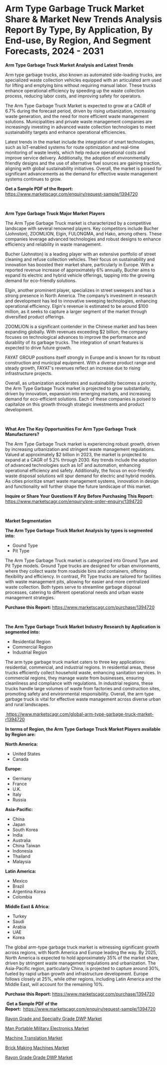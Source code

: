 <p><h1>Arm Type Garbage Truck Market Share & Market New Trends Analysis Report By Type, By Application, By End-use, By Region, And Segment Forecasts, 2024 - 2031</h1></p><p><strong>Arm Type Garbage Truck Market Analysis and Latest Trends</strong></p>
<p><p>Arm type garbage trucks, also known as automated side-loading trucks, are specialized waste collection vehicles equipped with an articulated arm used for lifting and emptying bins without requiring manual labor. These trucks enhance operational efficiency by speeding up the waste collection process, reducing labor costs, and improving safety for operators.</p><p>The Arm Type Garbage Truck Market is expected to grow at a CAGR of 6.7% during the forecast period, driven by rising urbanization, increasing waste generation, and the need for more efficient waste management solutions. Municipalities and private waste management companies are increasingly investing in advanced waste collection technologies to meet sustainability targets and enhance operational efficiencies.</p><p>Latest trends in the market include the integration of smart technologies, such as IoT-enabled systems for route optimization and real-time monitoring of waste levels, which help reduce operational costs and improve service delivery. Additionally, the adoption of environmentally friendly designs and the use of alternative fuel sources are gaining traction, aligning with global sustainability initiatives. Overall, the market is poised for significant advancements as the demand for effective waste management systems continues to grow.</p></p>
<p><strong>Get a Sample PDF of the Report:&nbsp;</strong> <a href="https://www.marketscagr.com/enquiry/request-sample/1394720">https://www.marketscagr.com/enquiry/request-sample/1394720</a></p>
<p>&nbsp;</p>
<p><strong>Arm Type Garbage Truck Major Market Players</strong></p>
<p><p>The Arm Type Garbage Truck market is characterized by a competitive landscape with several renowned players. Key competitors include Bucher (Johnston), ZOOMLION, Elgin, FULONGMA, and Hako, among others. These companies leverage advanced technologies and robust designs to enhance efficiency and reliability in waste management.</p><p>Bucher (Johnston) is a leading player with an extensive portfolio of street cleaning and refuse collection vehicles. Their focus on sustainability and innovation has boosted their market share, particularly in Europe. With a reported revenue increase of approximately 6% annually, Bucher aims to expand its electric and hybrid vehicle offerings, tapping into the growing demand for eco-friendly solutions.</p><p>Elgin, another prominent player, specializes in street sweepers and has a strong presence in North America. The company’s investment in research and development has led to innovative sweeping technologies, enhancing operational efficiency. Elgin's revenue is estimated to be around $100 million, as it seeks to capture a larger segment of the market through diversified product offerings.</p><p>ZOOMLION is a significant contender in the Chinese market and has been expanding globally. With revenues exceeding $2 billion, the company focuses on technological advances to improve the performance and durability of its garbage trucks. The integration of smart features is expected to drive future growth.</p><p>FAYAT GROUP positions itself strongly in Europe and is known for its robust construction and municipal equipment. With a diverse product range and steady growth, FAYAT's revenues reflect an increase due to rising infrastructure projects.</p><p>Overall, as urbanization accelerates and sustainability becomes a priority, the Arm Type Garbage Truck market is projected to grow substantially, driven by innovation, expansion into emerging markets, and increasing demand for eco-efficient solutions. Each of these companies is poised to capitalize on this growth through strategic investments and product development.</p></p>
<p>&nbsp;</p>
<p><strong>What Are The Key Opportunities For Arm Type Garbage Truck Manufacturers?</strong></p>
<p><p>The Arm Type Garbage Truck market is experiencing robust growth, driven by increasing urbanization and stringent waste management regulations. Valued at approximately $2 billion in 2023, the market is projected to expand at a CAGR of 5.2% through 2030. Key trends include the adoption of advanced technologies such as IoT and automation, enhancing operational efficiency and safety. Additionally, the focus on eco-friendly waste disposal solutions will spur demand for electric and hybrid models. As cities prioritize smart waste management systems, innovation in design and functionality will further shape the future landscape of this market.</p></p>
<p><strong>Inquire or Share Your Questions If Any Before Purchasing This Report:</strong> <a href="https://www.marketscagr.com/enquiry/pre-order-enquiry/1394720">https://www.marketscagr.com/enquiry/pre-order-enquiry/1394720</a></p>
<p>&nbsp;</p>
<p><strong>Market Segmentation</strong></p>
<p><strong>The Arm Type Garbage Truck Market Analysis by types is segmented into:</strong></p>
<p><ul><li>Gound Type</li><li>Pit Type</li></ul></p>
<p><p>The Arm Type Garbage Truck market is categorized into Ground Type and Pit Type models. Ground Type trucks are designed for urban environments, where they collect waste from roadside bins and containers, offering flexibility and efficiency. In contrast, Pit Type trucks are tailored for facilities with waste management pits, allowing for easier and more centralized waste collection. Both types serve to streamline garbage disposal processes, catering to different operational needs and urban waste management strategies.</p></p>
<p><strong>Purchase this Report:&nbsp;</strong><a href="https://www.marketscagr.com/purchase/1394720">https://www.marketscagr.com/purchase/1394720</a></p>
<p>&nbsp;</p>
<p><strong>The Arm Type Garbage Truck Market Industry Research by Application is segmented into:</strong></p>
<p><ul><li>Residential Region</li><li>Commercial Region</li><li>Industrial Region</li></ul></p>
<p><p>The arm type garbage truck market caters to three key applications: residential, commercial, and industrial regions. In residential areas, these trucks efficiently collect household waste, enhancing sanitation services. In commercial regions, they manage waste from businesses, ensuring cleanliness and compliance with regulations. In industrial regions, these trucks handle large volumes of waste from factories and construction sites, promoting safety and environmental responsibility. Overall, the arm type garbage truck is vital for effective waste management across diverse urban and rural landscapes.</p></p>
<p><a href="https://www.marketscagr.com/global-arm-type-garbage-truck-market-r1394720">&nbsp;https://www.marketscagr.com/global-arm-type-garbage-truck-market-r1394720</a></p>
<p><strong>In terms of Region, the Arm Type Garbage Truck Market Players available by Region are:</strong></p>
<p>
    <p> <strong> North America: </strong>
        <ul>
            <li>United States</li>
            <li>Canada</li>
        </ul>
        </p> 
    <p> <strong> Europe: </strong>
        <ul>
            <li>Germany</li>
            <li>France</li>
            <li>U.K.</li>
            <li>Italy</li>
            <li>Russia</li>
        </ul>
        </p> 
    <p> <strong> Asia-Pacific: </strong>
        <ul>
            <li>China</li>
            <li>Japan</li>
            <li>South Korea</li>
            <li>India</li>
            <li>Australia</li>
            <li>China Taiwan</li>
            <li>Indonesia</li>
            <li>Thailand</li>
            <li>Malaysia</li>
        </ul>
        </p> 
    <p> <strong> Latin America: </strong>
        <ul>
            <li>Mexico</li>
            <li>Brazil</li>
            <li>Argentina Korea</li>
            <li>Colombia</li>
        </ul>
        </p> 
    <p> <strong> Middle East & Africa: </strong>
        <ul>
            <li>Turkey</li>
            <li>Saudi</li>
            <li>Arabia</li>
            <li>UAE</li>
            <li>Korea</li>
        </ul>
    </p>
    </p>
<p><p>The global arm-type garbage truck market is witnessing significant growth across regions, with North America and Europe leading the way. By 2025, North America is expected to hold approximately 35% of the market share, driven by stringent waste management regulations and urbanization. The Asia-Pacific region, particularly China, is projected to capture around 30%, fueled by rapid urban growth and infrastructure development. Europe follows closely at 25%, while other regions, including Latin America and the Middle East, will account for the remaining 10%.</p></p>
<p><strong>Purchase this Report: </strong><a href="https://www.marketscagr.com/purchase/1394720">https://www.marketscagr.com/purchase/1394720</a></p>
<p>&nbsp;<strong>Get a Sample PDF of the Report:&nbsp;&nbsp;</strong><a href="https://www.marketscagr.com/enquiry/request-sample/1394720">https://www.marketscagr.com/enquiry/request-sample/1394720</a></p>
<p><strong></strong></p>
<p><p><a href="https://issuu.com/reportprime-2/docs/rayon-grade-and-specialty-grade-dwp_9483dd28733976">Rayon Grade and Specialty Grade DWP Market</a></p><p><a href="https://www.linkedin.com/pulse/man-portable-military-electronics-market-trends-detailed-aa3yc?trackingId=BhFhPxpAT%2FCbKpZYP3ceEA%3D%3D">Man Portable Military Electronics Market</a></p><p><a href="https://www.linkedin.com/pulse/market-leaders-laggards-global-machine-translation-trends-forecast-ydwce?trackingId=XVrOKWsUQv2JMsHTV170bQ%3D%3D">Machine Translation Market</a></p><p><a href="https://www.linkedin.com/pulse/brick-making-machines-market-emerging-trends-future-prospects-59spc?trackingId=ZZsZYbLdSsiTl2zYIj%2FWmg%3D%3D">Brick Making Machines Market</a></p><p><a href="https://issuu.com/reportprime-2/docs/rayon-grade-grade-dwp-market-size-2_a43d1c8abdc82c">Rayon Grade Grade DWP Market</a></p></p>
